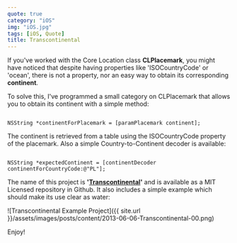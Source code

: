 ```yaml
---
quote: true
category: "iOS"
img: "iOS.jpg"
tags: [iOS, Quote]
title: Transcontinental
---
```


If you've worked with the Core Location class **CLPlacemark**, you might have noticed that despite having properties like 'ISOCountryCode' or 'ocean', there is not a property, nor an easy way to obtain its corresponding **continent**.

To solve this, I've programmed a small category on CLPlacemark that allows you to obtain its continent with a simple method:


```objc

NSString *continentForPlacemark = [paramPlacemark continent];

```

The continent is retrieved from a table using the ISOCountryCode property of the placemark. Also a simple Country-to-Continent decoder is available:

```objc

NSString *expectedContinent = [continentDecoder continentForCountryCode:@"PL"];

```

The name of this project is **'[Transcontinental](https://github.com/Hecktorzr/Transcontinental)'** and is available as a MIT Licensed repository in Github. It also includes a simple example which should make its use clear as water:

![Transcontinental Example Project]({{ site.url }}/assets/images/posts/content/2013-06-06-Transcontinental-00.png)


Enjoy!
